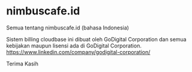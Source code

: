 # nimbuscafe.id
Semua tentang nimbuscafe.id (bahasa Indonesia)

Sistem billing cloudbase ini dibuat oleh GoDigital Corporation dan semua kebijakan maupun lisensi ada di GoDigital Corporation.
https://www.linkedin.com/company/godigital-corporation/

Terima Kasih
